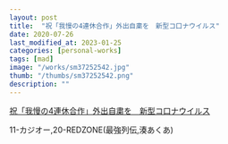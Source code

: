 ```yaml
---
layout: post
title:  "祝「我慢の4連休合作」外出自粛を　新型コ口ナウイルス"
date: 2020-07-26
last_modified_at: 2023-01-25
categories: [personal-works]
tags: [mad]
image: "/works/sm37252542.jpg"
thumb: "/thumbs/sm37252542.png"
description: ""
---
```


<script type="application/javascript" src="https://embed.nicovideo.jp/watch/sm37252542/script?w=640&h=360"></script><noscript><a href="https://www.nicovideo.jp/watch/sm37252542">祝「我慢の4連休合作」外出自粛を　新型コ口ナウイルス</a></noscript>

11-カジオー,20-REDZONE(最強列伝,湊あくあ)